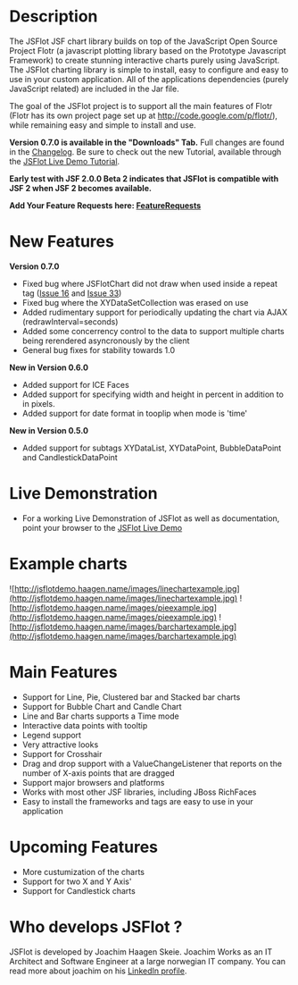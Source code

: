 # Description #
The JSFlot JSF chart library builds on top of the JavaScript Open Source Project Flotr (a javascript plotting library based on the Prototype Javascript Framework) to create stunning interactive charts purely using JavaScript. The JSFlot charting library is simple to install, easy to configure and easy to use in your custom application. All of the applications dependencies (purely JavaScript related) are included in the Jar file.

The goal of the JSFlot project is to support all the main features of Flotr (Flotr has its own project page set up at http://code.google.com/p/flotr/), while remaining easy and simple to install and use.

**Version 0.7.0 is available in the "Downloads" Tab.** Full changes are found in the [Changelog](https://bitbucket.org/joachimhs/jsflot/src/tip/JSFlot/Changelog.txt).
Be sure to check out the new Tutorial, available through the [JSFlot Live Demo Tutorial](http://jsflotdemo.haagen.name/tutorial.jsf).

**Early test with JSF 2.0.0 Beta 2 indicates that JSFlot is compatible with JSF 2 when JSF 2 becomes available.**

**Add Your Feature Requests here: [FeatureRequests](FeatureRequests.md)**

# New Features #

**Version 0.7.0**
  * Fixed bug where JSFlotChart did not draw when used inside a repeat tag ([Issue 16](https://code.google.com/p/jsflot/issues/detail?id=16) and [Issue 33](https://code.google.com/p/jsflot/issues/detail?id=33))
  * Fixed bug where the XYDataSetCollection was erased on use
  * Added rudimentary support for periodically updating the chart via AJAX (redrawInterval=seconds)
  * Added some concerrency control to the data to support multiple charts being rerendered asyncronously by the client
  * General bug fixes for stability towards 1.0

**New in Version 0.6.0**
  * Added support for ICE Faces
  * Added support for specifying width and height in percent in addition to in pixels.
  * Added support for date format in tooplip when mode is 'time'

**New in Version 0.5.0**
  * Added support for subtags XYDataList, XYDataPoint, BubbleDataPoint and CandlestickDataPoint

# Live Demonstration #
  * For a working Live Demonstration of JSFlot as well as documentation, point your browser to the [JSFlot Live Demo](http://jsflotdemo.haagen.name/index.jsf)

# Example charts #

![http://jsflotdemo.haagen.name/images/linechartexample.jpg](http://jsflotdemo.haagen.name/images/linechartexample.jpg)
![http://jsflotdemo.haagen.name/images/pieexample.jpg](http://jsflotdemo.haagen.name/images/pieexample.jpg)
![http://jsflotdemo.haagen.name/images/barchartexample.jpg](http://jsflotdemo.haagen.name/images/barchartexample.jpg)

# Main Features #

  * Support for Line, Pie, Clustered bar and Stacked bar charts
  * Support for Bubble Chart and Candle Chart
  * Line and Bar charts supports a Time mode
  * Interactive data points with tooltip
  * Legend support
  * Very attractive looks
  * Support for Crosshair
  * Drag and drop support with a ValueChangeListener that reports on the number of X-axis points that are dragged
  * Support major browsers and platforms
  * Works with most other JSF libraries, including JBoss RichFaces
  * Easy to install the frameworks and tags are easy to use in your application

# Upcoming Features #

  * More custumization of the charts
  * Support for two X and Y Axis'
  * Support for Candlestick charts

# Who develops JSFlot ? #

JSFlot is developed by Joachim Haagen Skeie. Joachim Works as an IT Architect and Software Engineer at a large norwegian IT company. You can read more about joachim on his [LinkedIn profile](http://www.linkedin.com/pub/11/893/78b).
